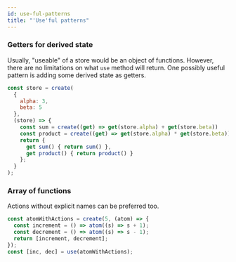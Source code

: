 ```yaml
---
id: use-ful-patterns
title: "'Use'ful patterns"
---
```


### Getters for derived state

Usually, "useable" of a store would be an object of functions. However, there are no limitations on what `use` method will return. One possibly useful pattern is adding some derived state as getters.

```js
const store = create(
  {
    alpha: 3,
    beta: 5
  },
  (store) => {
    const sum = create((get) => get(store.alpha) + get(store.beta))
    const product = create((get) => get(store.alpha) * get(store.beta))
    return {
      get sum() { return sum() },
      get product() { return product() }
    };
  }
);
```

### Array of functions

Actions without explicit names can be preferred too.

```js
const atomWithActions = create(5, (atom) => {
  const increment = () => atom((s) => s + 1);
  const decrement = () => atom((s) => s - 1);
  return [increment, decrement];
});
const [inc, dec] = use(atomWithActions);
```
